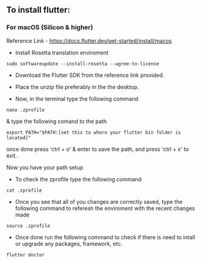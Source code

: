 ## To install flutter:

### For macOS (Silicon & higher)

Reference Link - https://docs.flutter.dev/get-started/install/macos

- Install Rosetta translation enviroment

```sudo softwareupdate --install-rosetta --agree-to-license```

- Download the Flutter SDK from the reference link provided.

- Place the unzip file preferably in the the desktop.

- Now, in the terminal type the following command

`nano .zprofile`

& type the following comand to the path

`export PATH="$PATH:[set this to where your flutter bin folder is located]"`

once done press 'ctrl + o' & enter to save the path, and press 'ctrl + x' to exit.

Now you have your path setup

- To check the zprofile type the following command

`cat .zprofile`

- Once you see that all of you changes are correctly saved, type the following command to referesh the enviroment with the recent changes made

`source .zprofile`

- Once done run the following command to check if there is need to intall or upgrade any packages, framework, etc.

`flutter doctor`
